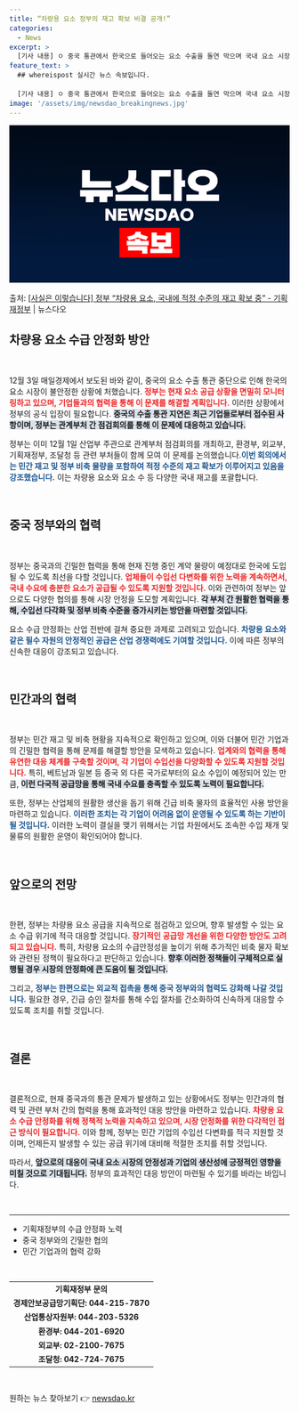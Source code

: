```yaml
---
title: “차량용 요소 정부의 재고 확보 비결 공개!”
categories:
  - News
excerpt: >
  [기사 내용] ㅇ 중국 통관에서 한국으로 들어오는 요소 수출을 돌연 막으며 국내 요소 시장에 빨간불이 켜졌다…
feature_text: >
  ## whereispost 실시간 뉴스 속보입니다.

  [기사 내용] ㅇ 중국 통관에서 한국으로 들어오는 요소 수출을 돌연 막으며 국내 요소 시장에 빨간불이 켜졌다…
image: '/assets/img/newsdao_breakingnews.jpg'
---
```


![뉴스다오 속보](/assets/img/newsdao_breakingnews.jpg)

<p>출처: <a href="https://newsdao.kr/2729" rel="dofollow">[사실은 이렇습니다] 정부 “차량용 요소, 국내에 적정 수준의 재고 확보 중” - 기획재정부</a> | 뉴스다오</p>

<h2 data-ke-size="size26">차량용 요소 수급 안정화 방안</h2>

<p data-ke-size="size16">&nbsp;</p>

12월 3일 매일경제에서 보도된 바와 같이, 중국의 요소 수출 통관 중단으로 인해 한국의 요소 시장이 불안정한 상황에 처했습니다. <b><span style="color: #ee2323;">정부는 현재 요소 공급 상황을 면밀히 모니터링하고 있으며, 기업들과의 협력을 통해 이 문제를 해결할 계획입니다.</span></b> 이러한 상황에서 정부의 공식 입장이 필요합니다. <b><span style="background-color: #21538527;">중국의 수출 통관 지연은 최근 기업들로부터 접수된 사항이며, 정부는 관계부처 간 점검회의를 통해 이 문제에 대응하고 있습니다.</span></b>

정부는 이미 12월 1일 산업부 주관으로 관계부처 점검회의를 개최하고, 환경부, 외교부, 기획재정부, 조달청 등 관련 부처들이 함께 모여 이 문제를 논의했습니다.<b><span style="color: #1a5490;">이번 회의에서는 민간 재고 및 정부 비축 물량을 포함하여 적정 수준의 재고 확보가 이루어지고 있음을 강조했습니다.</span></b> 이는 차량용 요소와 요소 수 등 다양한 국내 재고를 포괄합니다.

<p data-ke-size="size16">&nbsp;</p>

<h2 data-ke-size="size26">중국 정부와의 협력</h2>

<p data-ke-size="size16">&nbsp;</p>

정부는 중국과의 긴밀한 협력을 통해 현재 진행 중인 계약 물량이 예정대로 한국에 도입될 수 있도록 최선을 다할 것입니다. <b><span style="color: #ee2323;">업체들이 수입선 다변화를 위한 노력을 계속하면서, 국내 수요에 충분한 요소가 공급될 수 있도록 지원할 것입니다.</span></b> 이와 관련하여 정부는 앞으로도 다양한 협의를 통해 시장 안정을 도모할 계획입니다. <b><span style="background-color: #21538527;">각 부처 간 원활한 협력을 통해, 수입선 다각화 및 정부 비축 수준을 증가시키는 방안을 마련할 것입니다.</span></b>

요소 수급 안정화는 산업 전반에 걸쳐 중요한 과제로 고려되고 있습니다. <b><span style="color: #1a5490;">차량용 요소와 같은 필수 자원의 안정적인 공급은 산업 경쟁력에도 기여할 것입니다.</span></b> 이에 따른 정부의 신속한 대응이 강조되고 있습니다.

<p data-ke-size="size16">&nbsp;</p>

<h2 data-ke-size="size26">민간과의 협력</h2>

<p data-ke-size="size16">&nbsp;</p>

정부는 민간 재고 및 비축 현황을 지속적으로 확인하고 있으며, 이와 더불어 민간 기업과의 긴밀한 협력을 통해 문제를 해결할 방안을 모색하고 있습니다. <b><span style="color: #ee2323;">업계와의 협력을 통해 유연한 대응 체계를 구축할 것이며, 각 기업이 수입선을 다양화할 수 있도록 지원할 것입니다.</span></b> 특히, 베트남과 일본 등 중국 외 다른 국가로부터의 요소 수입이 예정되어 있는 만큼, <b><span style="background-color: #21538527;">이런 다국적 공급망을 통해 국내 수요를 충족할 수 있도록 노력이 필요합니다.</span></b>

또한, 정부는 산업체의 원활한 생산을 돕기 위해 긴급 비축 물자의 효율적인 사용 방안을 마련하고 있습니다. <b><span style="color: #1a5490;">이러한 조치는 각 기업이 어려움 없이 운영될 수 있도록 하는 기반이 될 것입니다.</span></b> 이러한 노력이 결실을 맺기 위해서는 기업 차원에서도 조속한 수입 재개 및 물류의 원활한 운영이 확인되어야 합니다.

<p data-ke-size="size16">&nbsp;</p>

<h2 data-ke-size="size26">앞으로의 전망</h2>

<p data-ke-size="size16">&nbsp;</p>

한편, 정부는 차량용 요소 공급을 지속적으로 점검하고 있으며, 향후 발생할 수 있는 요소 수급 위기에 적극 대응할 것입니다. <b><span style="color: #ee2323;">장기적인 공급망 개선을 위한 다양한 방안도 고려되고 있습니다.</span></b> 특히, 차량용 요소의 수급안정성을 높이기 위해 추가적인 비축 물자 확보와 관련된 정책이 필요하다고 판단하고 있습니다. <b><span style="background-color: #21538527;">향후 이러한 정책들이 구체적으로 실행될 경우 시장의 안정화에 큰 도움이 될 것입니다.</span></b>

그리고, <b><span style="color: #1a5490;">정부는 한편으로는 외교적 접촉을 통해 중국 정부와의 협력도 강화해 나갈 것입니다.</span></b> 필요한 경우, 긴급 승인 절차를 통해 수입 절차를 간소화하여 신속하게 대응할 수 있도록 조치를 취할 것입니다.

<p data-ke-size="size16">&nbsp;</p>

<h2 data-ke-size="size26">결론</h2>

<p data-ke-size="size16">&nbsp;</p>

결론적으로, 현재 중국과의 통관 문제가 발생하고 있는 상황에서도 정부는 민간과의 협력 및 관련 부처 간의 협력을 통해 효과적인 대응 방안을 마련하고 있습니다. <b><span style="color: #ee2323;">차량용 요소 수급 안정화를 위해 정책적 노력을 지속하고 있으며, 시장 안정화를 위한 다각적인 접근 방식이 필요합니다.</span></b> 이와 함께, 정부는 민간 기업의 수입선 다변화를 적극 지원할 것이며, 언제든지 발생할 수 있는 공급 위기에 대비해 적절한 조치를 취할 것입니다. 

따라서, <b><span style="background-color: #21538527;">앞으로의 대응이 국내 요소 시장의 안정성과 기업의 생산성에 긍정적인 영향을 미칠 것으로 기대됩니다.</span></b> 정부의 효과적인 대응 방안이 마련될 수 있기를 바라는 바입니다. 

<p data-ke-size="size16">&nbsp;</p>

<hr>

<ul>
  <li>기획재정부의 수급 안정화 노력</li>
  <li>중국 정부와의 긴밀한 협의</li>
  <li>민간 기업과의 협력 강화</li>
</ul>

<p data-ke-size="size16">&nbsp;</p>

<table style="width: 100%;">
  <tr>
    <td style="text-align: center; height: 17px;"><b>기획재정부 문의</b></td>
  </tr>
  <tr>
    <td style="text-align: center; height: 17px;"><b>경제안보공급망기획단: 044-215-7870</b></td>
  </tr>
  <tr>
    <td style="text-align: center; height: 17px;"><b>산업통상자원부: 044-203-5326</b></td>
  </tr>
  <tr>
    <td style="text-align: center; height: 17px;"><b>환경부: 044-201-6920</b></td>
  </tr>
  <tr>
    <td style="text-align: center; height: 17px;"><b>외교부: 02-2100-7675</b></td>
  </tr>
  <tr>
    <td style="text-align: center; height: 17px;"><b>조달청: 042-724-7675</b></td>
  </tr>
</table>

<p data-ke-size="size16">&nbsp;</p> 

원하는 뉴스 찾아보기 👉 <a href="https://newsdao.kr" rel="dofollow">newsdao.kr</a>


